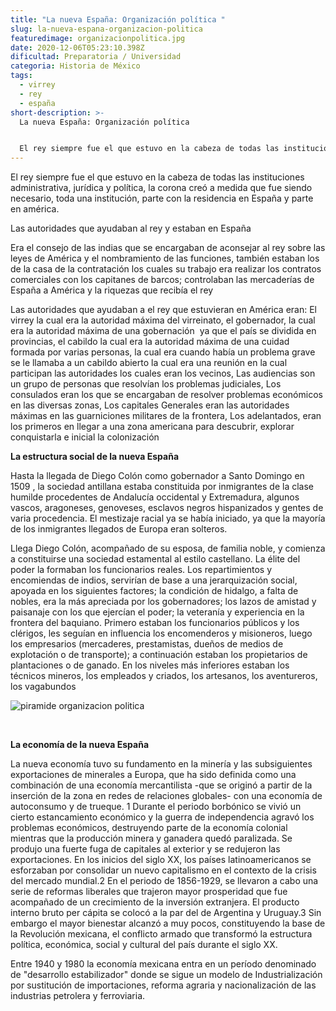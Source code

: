 ```yaml
---
title: "La nueva España: Organización política "
slug: la-nueva-espana-organizacion-politica
featuredimage: organizacionpolitica.jpg
date: 2020-12-06T05:23:10.398Z
dificultad: Preparatoria / Universidad
categoria: Historia de México
tags:
  - virrey
  - rey
  - españa
short-description: >-
  La nueva España: Organización política 


  El rey siempre fue el que estuvo en la cabeza de todas las instituciones administrativa, jurídica y política
---
```

El rey siempre fue el que estuvo en la cabeza de todas las instituciones administrativa, jurídica y política, la corona creó a medida que fue siendo necesario, toda una institución, parte con la residencia en España y parte en américa.



Las autoridades que ayudaban al rey y estaban en España

Era el consejo de las indias que se encargaban de aconsejar al rey sobre las leyes de América y el nombramiento de las funciones, también estaban los de la casa de la contratación los cuales su trabajo era realizar los contratos comerciales con los capitanes de barcos; controlaban las mercaderías de España a América y la riquezas que recibía el rey 



Las autoridades que ayudaban a el rey que estuvieran en América eran: El virrey la cual era la autoridad máxima del virreinato, el gobernador, la cual era la autoridad máxima de una gobernación  ya que el país se dividida en provincias, el cabildo la cual era la autoridad máxima de una cuidad formada por varias personas, la cual era cuando había un problema grave se le llamaba a un cabildo abierto la cual era una reunión en la cual participan las autoridades los cuales eran los vecinos, Las audiencias son un grupo de personas que resolvían los problemas judiciales, Los consulados eran los que se encargaban de resolver problemas económicos en las diversas zonas, Los capitales Generales eran las autoridades máximas en las guarniciones militares de la frontera, Los adelantados, eran los primeros en llegar a una zona americana para descubrir, explorar  conquistarla e inicial la colonización 



**La estructura social de la nueva España** 

Hasta la llegada de Diego Colón como gobernador a Santo Domingo en 1509 , la sociedad antillana estaba constituida por inmigrantes de la clase humilde procedentes de Andalucía occidental y Extremadura, algunos vascos, aragoneses, genoveses, esclavos negros hispanizados y gentes de varia procedencia. El mestizaje racial ya se había iniciado, ya que la mayoría de los inmigrantes llegados de Europa eran solteros.



Llega Diego Colón, acompañado de su esposa, de familia noble, y comienza a constituirse una sociedad estamental al estilo castellano. La élite del poder la formaban los funcionarios reales. Los repartimientos y encomiendas de indios, servirían de base a una jerarquización social, apoyada en los siguientes factores; la condición de hidalgo, a falta de nobles, era la más apreciada por los gobernadores; los lazos de amistad y paisanaje con los que ejercían el poder; la veteranía y experiencia en la frontera del baquiano. Primero estaban los funcionarios públicos y los clérigos, les seguían en influencia los encomenderos y misioneros, luego los empresarios (mercaderes, prestamistas, dueños de medios de explotación o de transporte); a continuación estaban los propietarios de plantaciones o de ganado. En los niveles más inferiores estaban los técnicos mineros, los empleados y criados, los artesanos, los aventureros, los vagabundos

![piramide organizacion politica](/assets/piramideorganizacion.jpg "piramide organizacion politica ")

 

**La economía de la nueva España** 

La nueva economía tuvo su fundamento en la minería y las subsiguientes exportaciones de minerales a Europa, que ha sido definida como una combinación de una economía mercantilista -que se originó a partir de la inserción de la zona en redes de relaciones globales- con una economía de autoconsumo y de trueque. 1​ Durante el periodo borbónico se vivió un cierto estancamiento económico y la guerra de independencia agravó los problemas económicos, destruyendo parte de la economía colonial mientras que la producción minera y ganadera quedó paralizada. Se produjo una fuerte fuga de capitales al exterior y se redujeron las exportaciones. En los inicios del siglo XX, los países latinoamericanos se esforzaban por consolidar un nuevo capitalismo en el contexto de la crisis del mercado mundial.2​ En el periodo de 1856-1929, se llevaron a cabo una serie de reformas liberales que trajeron mayor prosperidad que fue acompañado de un crecimiento de la inversión extranjera. El producto interno bruto per cápita se colocó a la par del de Argentina y Uruguay.3​ Sin embargo el mayor bienestar alcanzó a muy pocos, constituyendo la base de la Revolución mexicana, el conflicto armado que transformó la estructura política, económica, social y cultural del país durante el siglo XX.

Entre 1940 y 1980 la economía mexicana entra en un período denominado de "desarrollo estabilizador" donde se sigue un modelo de Industrialización por sustitución de importaciones, reforma agraria y nacionalización de las industrias petrolera y ferroviaria.
